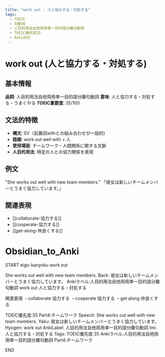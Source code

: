 ```yaml
---
title: "work out - 人と協力する・対処する"
tags:
  - TOEIC
  - 句動詞
  - 人目的用法自他両用単一目的語分離句動詞
  - TOEIC優先度35
  - Anki対応
---
```


# work out (人と協力する・対処する)

## 基本情報
**品詞**: 人目的用法自他両用単一目的語分離句動詞
**意味**: 人と協力する・対処する・うまくやる
**TOEIC重要度**: 35/100

## 文法的特徴
- **構文**: SV（前置詞withとの組み合わせが一般的）
- **語順**: work out well with + 人
- **使用場面**: チームワーク・人間関係に関する文脈
- **人目的用法**: 特定の人との協力関係を表現

## 例文
"She works out well with new team members."
「彼女は新しいチームメンバーとうまく協力しています。」

## 関連表現
- [[collaborate-協力する]]
- [[cooperate-協力する]]
- [[get-along-仲良くする]]

# Obsidian_to_Anki
START
eigo-kanyoku
work out

She works out well with new team members.
Back: 
彼女は新しいチームメンバーとうまく協力しています。
Ankiラベル:人目的用法自他両用単一目的語分離句動詞
work out
人と協力する・対処する

関連表現
・collaborate 協力する
・cooperate 協力する
・get along 仲良くする

TOEIC優先度:35
Part4:チームワーク
Speech: She works out well with new team members.
Yaku: 彼女は新しいチームメンバーとうまく協力しています。
Hyogen: work out
AnkiLabel: 人目的用法自他両用単一目的語分離句動詞
Imi: 人と協力する・対処する
Tags: TOEIC優先度:35 Ankiラベル:人目的用法自他両用単一目的語分離句動詞 Part4:チームワーク
<!--ID: 1753084193250-->
END 